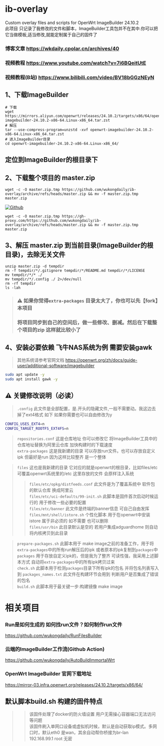 # ib-overlay
Custom overlay files and scripts for OpenWrt ImageBuilder 24.10.2
<br>
此项目 只记录了我修改的文件和脚本，ImageBuilder工具包并不在其中.你可以把它当做模板,适当修改,就能定制属于自己的固件了<br>
### 博客文章 https://wkdaily.cpolar.cn/archives/40
### 视频教程 https://www.youtube.com/watch?v=7i6BQeitUtE
### 视频教程(B站) https://www.bilibili.com/video/BV18bGGzNEyN
## 1、下载ImageBuilder
```
# 下载
wget https://mirrors.aliyun.com/openwrt/releases/24.10.2/targets/x86/64/openwrt-imagebuilder-24.10.2-x86-64.Linux-x86_64.tar.zst
# 解压
tar --use-compress-program=unzstd -xvf openwrt-imagebuilder-24.10.2-x86-64.Linux-x86_64.tar.zst
# 进入ImageBuilder目录
cd openwrt-imagebuilder-24.10.2-x86-64.Linux-x86_64/
```

## 定位到ImageBuilder的根目录下

## 2、下载整个项目的 master.zip

```
wget -c -O master.zip.tmp https://github.com/wukongdaily/ib-overlay/archive/refs/heads/master.zip && mv -f master.zip.tmp master.zip

```
[![Github](https://img.shields.io/badge/如果下载不动,可套用加速前缀,点这里前往-d6acef?logo=github&logoColor=fff&labelColor=000&style=for-the-badge)](https://wkdaily.cpolar.top/archives/1) 
``` 
wget -c -O master.zip.tmp https://gh-proxy.com/https://github.com/wukongdaily/ib-overlay/archive/refs/heads/master.zip && mv -f master.zip.tmp master.zip

```
## 3、解压 master.zip 到当前目录(ImageBuilder的根目录)，去除无关文件
```
unzip master.zip -d tempdir
rm -f tempdir/*/.gitignore tempdir/*/README.md tempdir/*/LICENSE
mv tempdir/*/* ./
mv tempdir/*/.config ./ 2>/dev/null
rm -rf tempdir
ls -lah
```
> ### ⚠️ 如果你觉得`extra-packages` 目录太大了，你也可以先【fork】本项目
> ### 将项目同步到自己的空间后，做一些修改、删减。然后在下载整个项目的zip 这样就比较小了

## 4、安装必要依赖 飞牛NAS系统为例 需要安装gawk
> 其他系统请参考官网文档 https://openwrt.org/zh/docs/guide-user/additional-software/imagebuilder
```bash
sudo apt update -y
sudo apt install gawk -y
```
## ⚠️ 关键修改说明（必读）
> `.config` 此文件是全部配置，是.开头的隐藏文件,一般不需要动。我这边去掉了ext4格式 如下 如果你需要也可以自由修改为y<br>
```bash
CONFIG_USES_EXT4=n
CONFIG_TARGET_ROOTFS_EXT4FS=n
```
> `repositories.conf`  这是仓库地址 你可以修改它 将ImageBuilder工具中的仓库地址替换为阿里云仓库 加快构建时的下载速度<br>
> `extra-packages` 这是我新建的目录 可以存放run文件。也可以存放自定义ipk 但最好是run 因为这样比较整齐 是一个整体<br>

> `files` 这也是我新建的目录 它对应的就是openwrt的根目录，比如files/etc  可覆盖openwrt系统里的/etc 这里存放的文件 会原样注入系统<br>
>> `files/etc/opkg/distfeeds.conf` 此文件是为了覆盖系统中 软件包的默认仓库 换成阿里云<br>
>> `files/etc/uci-defaults/99-init.sh` 此脚本是固件首次启动时候运行的 用于修改一些必要的配置<br>
>> `files/etc/banner` 此文件是终端的banner信息 可自己自由发挥<br>
>> `files/mnt/shell/istore.sh` 个性化脚本 用于在openwrt中安装istore 属于非必须的 如不需要 也可以删除<br>
>> `files/usr/bin` 此目录默认是空的 若用户集成adguardhome 则自动将内核拷贝到此目录<br>

> `prepare-packages.sh` 此脚本用于 make image之前的准备工作，用于将`extra-packages`中的所有run解压后的ipk 或者原本的ipk复制到`packages`中<br>
> `packages` 用于存放自定义ipk的，但是我为了整齐 可读性强，我采用上述脚本方式 自动将`extra-packages`中的所有ipk拷贝过来<br>
> `check.sh` 此脚本用于检测`packages`目录下所有ipk的包名 并将包名列表写入到 `packages_names.txt` 此文件在构建环节会用到 判断用户是否集成了错误的包名<br>
> `build.sh` 此脚本用于最关键一步:构建镜像 make image<br>

# 相关项目
### Run是如何生成的 如何找run文件？如何制作run文件
https://github.com/wukongdaily/RunFilesBuilder

### 云端的ImageBuilder工作流(Github Action)
https://github.com/wukongdaily/AutoBuildImmortalWrt

### OpenWrt ImageBuilder 官网下载地址
https://mirror-03.infra.openwrt.org/releases/24.10.2/targets/x86/64/


## 默认脚本build.sh 构建的固件特点
>> 该固件处理了docker的防火墙设置 用户无需操心容器端口无法访问等问题<br>
>> 该固件刷入单网口设备或虚拟机时候，默认是自动获取ip模式。多网口时，默认eth0 是wan，其余自动帮你桥接为br-lan<br>
>> 192.168.99.1 root 无密<br>



